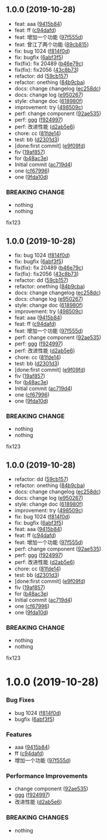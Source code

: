 ## 1.0.0 (2019-10-28)

* feat: aaa ([9415b84](https://github.com/astonesh/vue-ts-demo/commit/9415b84))
* feat: ff ([c94dafd](https://github.com/astonesh/vue-ts-demo/commit/c94dafd))
* feat: 增加一个功能 ([97f555d](https://github.com/astonesh/vue-ts-demo/commit/97f555d))
* feat: 曾江了两个功能 ([89cb815](https://github.com/astonesh/vue-ts-demo/commit/89cb815))
* fix: bug 1024 ([f814f0d](https://github.com/astonesh/vue-ts-demo/commit/f814f0d))
* fix: bugfix ([6abf3f5](https://github.com/astonesh/vue-ts-demo/commit/6abf3f5))
* fix(fix): fix 20489 ([b46e79c](https://github.com/astonesh/vue-ts-demo/commit/b46e79c))
* fix(fix): fix2056 ([43c8b73](https://github.com/astonesh/vue-ts-demo/commit/43c8b73))
* refactor: dd ([59cb157](https://github.com/astonesh/vue-ts-demo/commit/59cb157))
* refactor: onething ([84b9cba](https://github.com/astonesh/vue-ts-demo/commit/84b9cba))
* docs: change changelog ([ec258dc](https://github.com/astonesh/vue-ts-demo/commit/ec258dc))
* docs: change log ([e950267](https://github.com/astonesh/vue-ts-demo/commit/e950267))
* style: change doc ([618980f](https://github.com/astonesh/vue-ts-demo/commit/618980f))
* improvement: try ([498509c](https://github.com/astonesh/vue-ts-demo/commit/498509c))
* perf: change component ([92ae535](https://github.com/astonesh/vue-ts-demo/commit/92ae535))
* perf: ggg ([f924997](https://github.com/astonesh/vue-ts-demo/commit/f924997))
* perf: 改进性能 ([d2ab5e6](https://github.com/astonesh/vue-ts-demo/commit/d2ab5e6))
* chore: cc ([81fde14](https://github.com/astonesh/vue-ts-demo/commit/81fde14))
* test: bb ([d2301d3](https://github.com/astonesh/vue-ts-demo/commit/d2301d3))
* [done:first commit] ([e9f09fd](https://github.com/astonesh/vue-ts-demo/commit/e9f09fd))
* fiv ([19af857](https://github.com/astonesh/vue-ts-demo/commit/19af857))
* for ([b48ac3e](https://github.com/astonesh/vue-ts-demo/commit/b48ac3e))
* Initial commit ([ac719d4](https://github.com/astonesh/vue-ts-demo/commit/ac719d4))
* one ([cf67996](https://github.com/astonesh/vue-ts-demo/commit/cf67996))
* one ([9fda10d](https://github.com/astonesh/vue-ts-demo/commit/9fda10d))


### BREAKING CHANGE

* nothing
* nothing

fix123


## 1.0.0 (2019-10-28)

* fix: bug 1024 ([f814f0d](https://github.com/astonesh/vue-ts-demo/commit/f814f0d))
* fix: bugfix ([6abf3f5](https://github.com/astonesh/vue-ts-demo/commit/6abf3f5))
* fix(fix): fix 20489 ([b46e79c](https://github.com/astonesh/vue-ts-demo/commit/b46e79c))
* fix(fix): fix2056 ([43c8b73](https://github.com/astonesh/vue-ts-demo/commit/43c8b73))
* refactor: dd ([59cb157](https://github.com/astonesh/vue-ts-demo/commit/59cb157))
* refactor: onething ([84b9cba](https://github.com/astonesh/vue-ts-demo/commit/84b9cba))
* docs: change changelog ([ec258dc](https://github.com/astonesh/vue-ts-demo/commit/ec258dc))
* docs: change log ([e950267](https://github.com/astonesh/vue-ts-demo/commit/e950267))
* style: change doc ([618980f](https://github.com/astonesh/vue-ts-demo/commit/618980f))
* improvement: try ([498509c](https://github.com/astonesh/vue-ts-demo/commit/498509c))
* feat: aaa ([9415b84](https://github.com/astonesh/vue-ts-demo/commit/9415b84))
* feat: ff ([c94dafd](https://github.com/astonesh/vue-ts-demo/commit/c94dafd))
* feat: 增加一个功能 ([97f555d](https://github.com/astonesh/vue-ts-demo/commit/97f555d))
* perf: change component ([92ae535](https://github.com/astonesh/vue-ts-demo/commit/92ae535))
* perf: ggg ([f924997](https://github.com/astonesh/vue-ts-demo/commit/f924997))
* perf: 改进性能 ([d2ab5e6](https://github.com/astonesh/vue-ts-demo/commit/d2ab5e6))
* chore: cc ([81fde14](https://github.com/astonesh/vue-ts-demo/commit/81fde14))
* test: bb ([d2301d3](https://github.com/astonesh/vue-ts-demo/commit/d2301d3))
* [done:first commit] ([e9f09fd](https://github.com/astonesh/vue-ts-demo/commit/e9f09fd))
* fiv ([19af857](https://github.com/astonesh/vue-ts-demo/commit/19af857))
* for ([b48ac3e](https://github.com/astonesh/vue-ts-demo/commit/b48ac3e))
* Initial commit ([ac719d4](https://github.com/astonesh/vue-ts-demo/commit/ac719d4))
* one ([cf67996](https://github.com/astonesh/vue-ts-demo/commit/cf67996))
* one ([9fda10d](https://github.com/astonesh/vue-ts-demo/commit/9fda10d))


### BREAKING CHANGE

* nothing
* nothing

fix123


## 1.0.0 (2019-10-28)

* refactor: dd ([59cb157](https://github.com/astonesh/vue-ts-demo/commit/59cb157))
* refactor: onething ([84b9cba](https://github.com/astonesh/vue-ts-demo/commit/84b9cba))
* docs: change changelog ([ec258dc](https://github.com/astonesh/vue-ts-demo/commit/ec258dc))
* docs: change log ([e950267](https://github.com/astonesh/vue-ts-demo/commit/e950267))
* style: change doc ([618980f](https://github.com/astonesh/vue-ts-demo/commit/618980f))
* improvement: try ([498509c](https://github.com/astonesh/vue-ts-demo/commit/498509c))
* fix: bug 1024 ([f814f0d](https://github.com/astonesh/vue-ts-demo/commit/f814f0d))
* fix: bugfix ([6abf3f5](https://github.com/astonesh/vue-ts-demo/commit/6abf3f5))
* feat: aaa ([9415b84](https://github.com/astonesh/vue-ts-demo/commit/9415b84))
* feat: ff ([c94dafd](https://github.com/astonesh/vue-ts-demo/commit/c94dafd))
* feat: 增加一个功能 ([97f555d](https://github.com/astonesh/vue-ts-demo/commit/97f555d))
* perf: change component ([92ae535](https://github.com/astonesh/vue-ts-demo/commit/92ae535))
* perf: ggg ([f924997](https://github.com/astonesh/vue-ts-demo/commit/f924997))
* perf: 改进性能 ([d2ab5e6](https://github.com/astonesh/vue-ts-demo/commit/d2ab5e6))
* chore: cc ([81fde14](https://github.com/astonesh/vue-ts-demo/commit/81fde14))
* test: bb ([d2301d3](https://github.com/astonesh/vue-ts-demo/commit/d2301d3))
* [done:first commit] ([e9f09fd](https://github.com/astonesh/vue-ts-demo/commit/e9f09fd))
* fiv ([19af857](https://github.com/astonesh/vue-ts-demo/commit/19af857))
* for ([b48ac3e](https://github.com/astonesh/vue-ts-demo/commit/b48ac3e))
* Initial commit ([ac719d4](https://github.com/astonesh/vue-ts-demo/commit/ac719d4))
* one ([cf67996](https://github.com/astonesh/vue-ts-demo/commit/cf67996))
* one ([9fda10d](https://github.com/astonesh/vue-ts-demo/commit/9fda10d))


### BREAKING CHANGE

* nothing
* nothing

fix123


# 1.0.0 (2019-10-28)


### Bug Fixes

* bug 1024 ([f814f0d](https://github.com/astonesh/vue-ts-demo/commit/f814f0d9c8e3cd2cc174c50b1db8f31f5389820f))
* bugfix ([6abf3f5](https://github.com/astonesh/vue-ts-demo/commit/6abf3f5c79aa56738839f03911d279ff48bbb354))


### Features

* aaa ([9415b84](https://github.com/astonesh/vue-ts-demo/commit/9415b8426db5968603009d6692bb332a30bace57))
* ff ([c94dafd](https://github.com/astonesh/vue-ts-demo/commit/c94dafd054e1266239e2008f8587c950da85d571))
* 增加一个功能 ([97f555d](https://github.com/astonesh/vue-ts-demo/commit/97f555d4c07166bed7d5f2270ec270c045e2b754))


### Performance Improvements

* change component ([92ae535](https://github.com/astonesh/vue-ts-demo/commit/92ae535d4ad828568ef30d3f758da7c6890fed9f))
* ggg ([f924997](https://github.com/astonesh/vue-ts-demo/commit/f9249972398f8417d0f8c3fa71ac108c075647df))
* 改进性能 ([d2ab5e6](https://github.com/astonesh/vue-ts-demo/commit/d2ab5e6e61c6026d0658b1038ac989762e96f780))


### BREAKING CHANGES

* nothing



